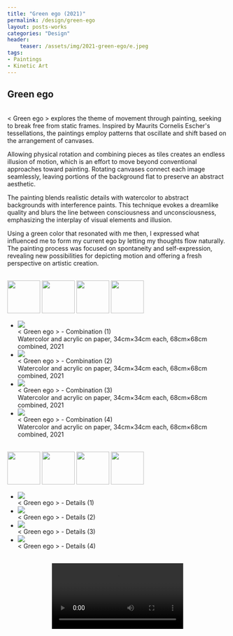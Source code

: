 ```yaml
---
title: "Green ego (2021)"
permalink: /design/green-ego
layout: posts-works
categories: "Design"
header:
    teaser: /assets/img/2021-green-ego/e.jpeg
tags:
- Paintings
- Kinetic Art
---
```

## Green ego
<br>
< Green ego > explores the theme of movement through painting, seeking to break free from static frames. Inspired by Maurits Cornelis Escher's tessellations, the paintings employ patterns that oscillate and shift based on the arrangement of canvases. 
<br>

Allowing physical rotation and combining pieces as tiles creates an endless illusion of motion, which is an effort to move beyond conventional approaches toward painting. Rotating canvases connect each image seamlessly, leaving portions of the background flat to preserve an abstract aesthetic.
<br>

The painting blends realistic details with watercolor to abstract backgrounds with interference paints. This technique evokes a dreamlike quality and blurs the line between consciousness and unconsciousness, emphasizing the interplay of visual elements and illusion.
<br>

Using a green color that resonated with me then, I expressed what influenced me to form my current ego by letting my thoughts flow naturally. The painting process was focused on spontaneity and self-expression, revealing new possibilities for depicting motion and offering a fresh perspective on artistic creation.
<br>
<br>

<div class="carousel-container">
<!-- Thumbnails -->
<div class="carousel-thumbnails">
    <img src="/assets/img/2021-green-ego/a.jpeg" width="75" height="75" data-index="0">
    <img src="/assets/img/2021-green-ego/b.jpeg" width="75" height="75" data-index="1">
    <img src="/assets/img/2021-green-ego/c.jpeg" width="75" height="75" data-index="2">
    <img src="/assets/img/2021-green-ego/d.jpeg" width="75" height="75" data-index="3">
    </div>

<!-- Main Carousel -->
<div class="glide glide-main">
    <div class="glide__track" data-glide-el="track">
    <ul class="glide__slides">
        <li class="glide__slide">
            <img src="/assets/img/2021-green-ego/a.jpeg">
            <div class="slide-caption"> < Green ego > - Combination (1)
            <br>
            Watercolor and acrylic on paper, 34cm×34cm each, 68cm×68cm combined, 2021</div>
        </li>
        <li class="glide__slide">
            <img src="/assets/img/2021-green-ego/b.jpeg">
            <div class="slide-caption">< Green ego > - Combination (2)
            <br>
            Watercolor and acrylic on paper, 34cm×34cm each, 68cm×68cm combined, 2021</div>
        </li>
        <li class="glide__slide">
            <img src="/assets/img/2021-green-ego/c.jpeg">
            <div class="slide-caption">< Green ego > - Combination (3)
            <br>
            Watercolor and acrylic on paper, 34cm×34cm each, 68cm×68cm combined, 2021</div>
        </li>
        <li class="glide__slide">
            <img src="/assets/img/2021-green-ego/d.jpeg">
            <div class="slide-caption">< Green ego > - Combination (4)
            <br>
            Watercolor and acrylic on paper, 34cm×34cm each, 68cm×68cm combined, 2021</div>
        </li>
    </ul>
    </div>
</div>
<br>

<div class="carousel-container">
<!-- Thumbnails -->
<div class="carousel-thumbnails">
    <img src="/assets/img/2021-green-ego/e.jpeg" width="75" height="75" data-index="0">
    <img src="/assets/img/2021-green-ego/f.jpeg" width="75" height="75" data-index="1">
    <img src="/assets/img/2021-green-ego/g.jpeg" width="75" height="75" data-index="2">
    <img src="/assets/img/2021-green-ego/h.jpeg" width="75" height="75" data-index="3">
    </div>
<!-- Main Carousel -->
<div class="glide glide-main">
    <div class="glide__track" data-glide-el="track">
    <ul class="glide__slides">
        <li class="glide__slide">
            <img src="/assets/img/2021-green-ego/e.jpeg">
            <div class="slide-caption">< Green ego > - Details (1)</div>
        </li>
        <li class="glide__slide">
            <img src="/assets/img/2021-green-ego/f.jpeg">
            <div class="slide-caption">< Green ego > - Details (2)</div>
        </li>
        <li class="glide__slide">
            <img src="/assets/img/2021-green-ego/g.jpeg">
            <div class="slide-caption">< Green ego > - Details (3)</div>
        </li>
        <li class="glide__slide">
            <img src="/assets/img/2021-green-ego/h.jpeg">
            <div class="slide-caption">< Green ego > - Details (4)</div>
        </li>
    </ul>
    </div>
</div>
<br>

<video controls style="display: block; margin: 0 auto; width: auto; max-width: 100%; height: auto;">
  <source src="{{ '/assets/img/2021-green-ego/green-ego.mp4' | relative_url }}" type="video/mp4">
</video>
